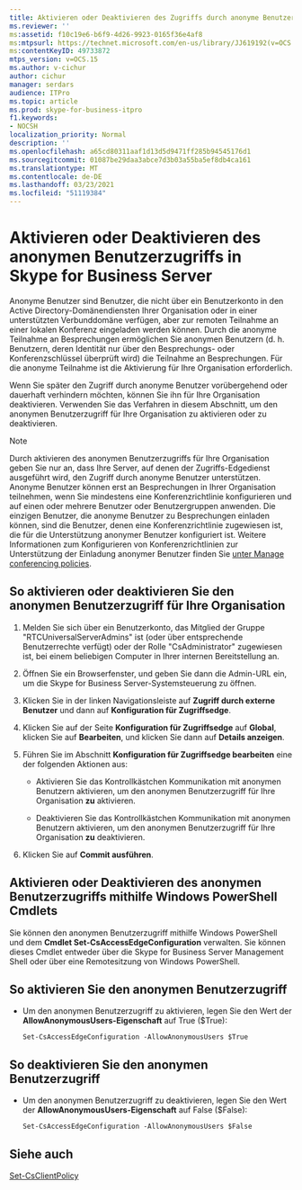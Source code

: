 ```yaml
---
title: Aktivieren oder Deaktivieren des Zugriffs durch anonyme Benutzer
ms.reviewer: ''
ms:assetid: f10c19e6-b6f9-4d26-9923-0165f36e4af8
ms:mtpsurl: https://technet.microsoft.com/en-us/library/JJ619192(v=OCS.15)
ms:contentKeyID: 49733872
mtps_version: v=OCS.15
ms.author: v-cichur
author: cichur
manager: serdars
audience: ITPro
ms.topic: article
ms.prod: skype-for-business-itpro
f1.keywords:
- NOCSH
localization_priority: Normal
description: ''
ms.openlocfilehash: a65cd80311aaf1d13d5d9471ff285b94545176d1
ms.sourcegitcommit: 01087be29daa3abce7d3b03a55ba5ef8db4ca161
ms.translationtype: MT
ms.contentlocale: de-DE
ms.lasthandoff: 03/23/2021
ms.locfileid: "51119384"
---
```

# <a name="enable-or-disable-anonymous-user-access-in-skype-for-business-server"></a>Aktivieren oder Deaktivieren des anonymen Benutzerzugriffs in Skype for Business Server

Anonyme Benutzer sind Benutzer, die nicht über ein Benutzerkonto in den Active Directory-Domänendiensten Ihrer Organisation oder in einer unterstützten Verbunddomäne verfügen, aber zur remoten Teilnahme an einer lokalen Konferenz eingeladen werden können. Durch die anonyme Teilnahme an Besprechungen ermöglichen Sie anonymen Benutzern (d. h. Benutzern, deren Identität nur über den Besprechungs- oder Konferenzschlüssel überprüft wird) die Teilnahme an Besprechungen. Für die anonyme Teilnahme ist die Aktivierung für Ihre Organisation erforderlich.

Wenn Sie später den Zugriff durch anonyme Benutzer vorübergehend oder dauerhaft verhindern möchten, können Sie ihn für Ihre Organisation deaktivieren. Verwenden Sie das Verfahren in diesem Abschnitt, um den anonymen Benutzerzugriff für Ihre Organisation zu aktivieren oder zu deaktivieren.

> [!NOTE]  
> Durch aktivieren des anonymen Benutzerzugriffs für Ihre Organisation geben Sie nur an, dass Ihre Server, auf denen der Zugriffs-Edgedienst ausgeführt wird, den Zugriff durch anonyme Benutzer unterstützen. Anonyme Benutzer können erst an Besprechungen in Ihrer Organisation teilnehmen, wenn Sie mindestens eine Konferenzrichtlinie konfigurieren und auf einen oder mehrere Benutzer oder Benutzergruppen anwenden. Die einzigen Benutzer, die anonyme Benutzer zu Besprechungen einladen können, sind die Benutzer, denen eine Konferenzrichtlinie zugewiesen ist, die für die Unterstützung anonymer Benutzer konfiguriert ist. Weitere Informationen zum Konfigurieren von Konferenzrichtlinien zur Unterstützung der Einladung anonymer Benutzer finden Sie [unter Manage conferencing policies](../../conferencing/conferencing-policies.md).

## <a name="to-enable-or-disable-anonymous-user-access-for-your-organization"></a>So aktivieren oder deaktivieren Sie den anonymen Benutzerzugriff für Ihre Organisation

1.  Melden Sie sich über ein Benutzerkonto, das Mitglied der Gruppe "RTCUniversalServerAdmins" ist (oder über entsprechende Benutzerrechte verfügt) oder der Rolle "CsAdministrator" zugewiesen ist, bei einem beliebigen Computer in Ihrer internen Bereitstellung an.

2.  Öffnen Sie ein Browserfenster, und geben Sie dann die Admin-URL ein, um die Skype for Business Server-Systemsteuerung zu öffnen. 

3.  Klicken Sie in der linken Navigationsleiste auf **Zugriff durch externe Benutzer** und dann auf **Konfiguration für Zugriffsedge**.

4.  Klicken Sie auf der Seite **Konfiguration für Zugriffsedge** auf **Global**, klicken Sie auf **Bearbeiten**, und klicken Sie dann auf **Details anzeigen**.

5.  Führen Sie im Abschnitt **Konfiguration für Zugriffsedge bearbeiten** eine der folgenden Aktionen aus:
    
      - Aktivieren Sie das Kontrollkästchen Kommunikation mit anonymen Benutzern aktivieren, um den anonymen Benutzerzugriff für Ihre Organisation **zu** aktivieren.
    
      - Deaktivieren Sie das Kontrollkästchen Kommunikation mit anonymen Benutzern aktivieren, um den anonymen Benutzerzugriff für Ihre Organisation **zu** deaktivieren.

6.  Klicken Sie auf **Commit ausführen**.


## <a name="enabling-or-disabling-anonymous-user-access-by-using-windows-powershell-cmdlets"></a>Aktivieren oder Deaktivieren des anonymen Benutzerzugriffs mithilfe Windows PowerShell Cmdlets

Sie können den anonymen Benutzerzugriff mithilfe Windows PowerShell und dem **Cmdlet Set-CsAccessEdgeConfiguration** verwalten. Sie können dieses Cmdlet entweder über die Skype for Business Server Management Shell oder über eine Remotesitzung von Windows PowerShell. 

## <a name="to-enable-anonymous-user-access"></a>So aktivieren Sie den anonymen Benutzerzugriff

  - Um den anonymen Benutzerzugriff zu aktivieren, legen Sie den Wert der **AllowAnonymousUsers-Eigenschaft** auf True ($True):
    
        Set-CsAccessEdgeConfiguration -AllowAnonymousUsers $True

## <a name="to-disable-anonymous-user-access"></a>So deaktivieren Sie den anonymen Benutzerzugriff

  - Um den anonymen Benutzerzugriff zu deaktivieren, legen Sie den Wert der **AllowAnonymousUsers-Eigenschaft** auf False ($False):
    
        Set-CsAccessEdgeConfiguration -AllowAnonymousUsers $False


## <a name="see-also"></a>Siehe auch

[Set-CsClientPolicy](/powershell/module/skype/Set-CsClientPolicy?view=skype-ps)  
